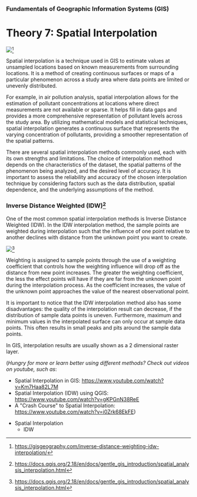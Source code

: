 
### Fundamentals of Geographic Information Systems (GIS)

# Theory 7: Spatial Interpolation

![](https://gisgeography.com/wp-content/uploads/2016/05/IDW-Featured-Image-1265x568.png)[^1]

Spatial interpolation is a technique used in GIS to estimate values at unsampled locations based on known measurements from surrounding locations. It is a method of creating continuous surfaces or maps of a particular phenomenon across a study area where data points are limited or unevenly distributed.

For example, in air pollution analysis, spatial interpolation allows for the estimation of pollutant concentrations at locations where direct measurements are not available or sparse. It helps fill in data gaps and provides a more comprehensive representation of pollutant levels across the study area. By utilizing mathematical models and statistical techniques, spatial interpolation generates a continuous surface that represents the varying concentration of pollutants, providing a smoother representation of the spatial patterns.

There are several spatial interpolation methods commonly used, each with its own strengths and limitations. The choice of interpolation method depends on the characteristics of the dataset, the spatial patterns of the phenomenon being analyzed, and the desired level of accuracy. It is important to assess the reliability and accuracy of the chosen interpolation technique by considering factors such as the data distribution, spatial dependence, and the underlying assumptions of the method.

### Inverse Distance Weighted (IDW)[^2]
One of the most common spatial interpolation methods is Inverse Distance Weighted (IDW). In the IDW interpolation method, the sample points are weighted during interpolation such that the influence of one point relative to another declines with distance from the unknown point you want to create.

![](https://docs.qgis.org/2.18/en/_images/idw_interpolation.png)[^2]

Weighting is assigned to sample points through the use of a weighting coefficient that controls how the weighting influence will drop off as the distance from new point increases. The greater the weighting coefficient, the less the effect points will have if they are far from the unknown point during the interpolation process. As the coefficient increases, the value of the unknown point approaches the value of the nearest observational point.

It is important to notice that the IDW interpolation method also has some disadvantages: the quality of the interpolation result can decrease, if the distribution of sample data points is uneven. Furthermore, maximum and minimum values in the interpolated surface can only occur at sample data points. This often results in small peaks and pits around the sample data points.

In GIS, interpolation results are usually shown as a 2 dimensional raster layer.

(*Hungry for more or learn better using different methods? Check out videos on youtube, such as*:
- Spatial Interpolation in GIS: https://www.youtube.com/watch?v=Km7Haa82L7M
- Spatial Interpolation (IDW) using QGIS: https://www.youtube.com/watch?v=gKPGnN38ReE
- A "Crash Course" to Spatial Interpolation: https://www.youtube.com/watch?v=i0Zrk68EkFE)

[^1]: https://gisgeography.com/inverse-distance-weighting-idw-interpolation/
[^2]: https://docs.qgis.org/2.18/en/docs/gentle_gis_introduction/spatial_analysis_interpolation.html 

- Spatial Interpolation
	- IDW

<!--stackedit_data:
eyJoaXN0b3J5IjpbMjAxNDk5OTQwMSwtMTA5ODM5MjI3OSwtMT
gyNjYxMzA0MF19
-->